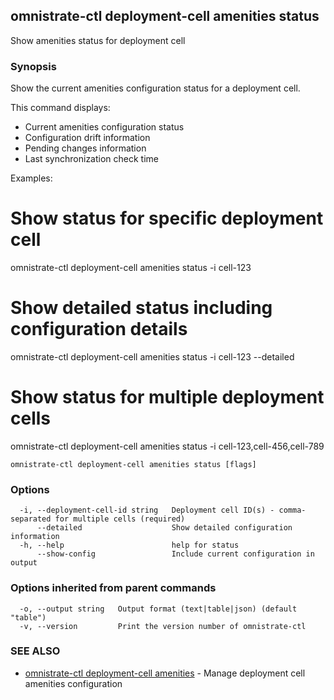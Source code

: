 ## omnistrate-ctl deployment-cell amenities status

Show amenities status for deployment cell

### Synopsis

Show the current amenities configuration status for a deployment cell.

This command displays:
- Current amenities configuration status
- Configuration drift information
- Pending changes information
- Last synchronization check time

Examples:
  # Show status for specific deployment cell
  omnistrate-ctl deployment-cell amenities status -i cell-123

  # Show detailed status including configuration details
  omnistrate-ctl deployment-cell amenities status -i cell-123 --detailed

  # Show status for multiple deployment cells
  omnistrate-ctl deployment-cell amenities status -i cell-123,cell-456,cell-789

```
omnistrate-ctl deployment-cell amenities status [flags]
```

### Options

```
  -i, --deployment-cell-id string   Deployment cell ID(s) - comma-separated for multiple cells (required)
      --detailed                    Show detailed configuration information
  -h, --help                        help for status
      --show-config                 Include current configuration in output
```

### Options inherited from parent commands

```
  -o, --output string   Output format (text|table|json) (default "table")
  -v, --version         Print the version number of omnistrate-ctl
```

### SEE ALSO

* [omnistrate-ctl deployment-cell amenities](omnistrate-ctl_deployment-cell_amenities.md)	 - Manage deployment cell amenities configuration

